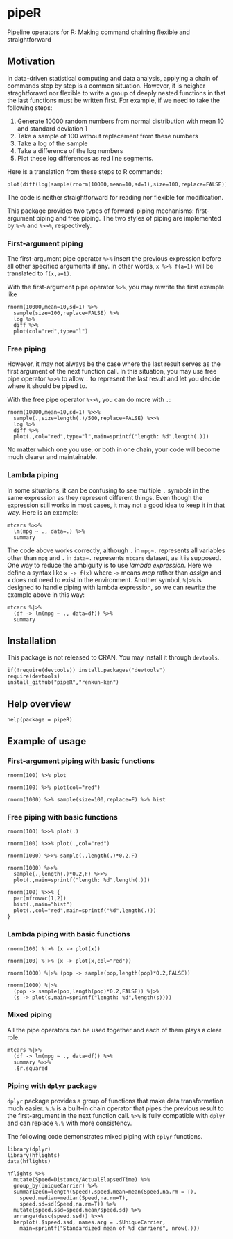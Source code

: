 # pipeR

Pipeline operators for R: Making command chaining flexible and straightforward

## Motivation

In data-driven statistical computing and data analysis, applying a chain of commands step by step is a common situation. However, it is neigher straghtforawd nor flexible to write a group of deeply nested functions in that the last functions must be written first. For example, if we need to take the following steps:

1. Generate 10000 random numbers from normal distribution with mean 10 and standard deviation 1
2. Take a sample of 100 without replacement from these numbers
3. Take a log of the sample
4. Take a difference of the log numbers
5. Plot these log differences as red line segments.

Here is a translation from these steps to R commands:

```
plot(diff(log(sample(rnorm(10000,mean=10,sd=1),size=100,replace=FALSE))),col="red",type="l")
```

The code is neither straightforward for reading nor flexible for modification.

This package provides two types of forward-piping mechanisms: first-argument piping and free piping. The two styles of piping are implemented by `%>%` and `%>>%`, respectively.

### First-argument piping

The first-argument pipe operator `%>%` insert the previous expression before all other specified arguments if any. In other words, `x %>% f(a=1)` will be translated to `f(x,a=1)`.

With the first-argument pipe operator `%>%`, you may rewrite the first example like

```
rnorm(10000,mean=10,sd=1) %>%
  sample(size=100,replace=FALSE) %>%
  log %>%
  diff %>%
  plot(col="red",type="l")
```

### Free piping

However, it may not always be the case where the last result serves as the first argument of the next function call. In this situation, you may use free pipe operator `%>>%` to allow `.` to represent the last result and let you decide where it should be piped to.

With the free pipe operator `%>>%`, you can do more with `.`:

```
rnorm(10000,mean=10,sd=1) %>>%
  sample(.,size=length(.)/500,replace=FALSE) %>>%
  log %>%
  diff %>%
  plot(.,col="red",type="l",main=sprintf("length: %d",length(.)))
```

No matter which one you use, or both in one chain, your code will become much clearer and maintainable.

### Lambda piping

In some situations, it can be confusing to see multiple `.` symbols in the same expression as they represent different things. Even though the expression still works in most cases, it may not a good idea to keep it in that way. Here is an example:

```
mtcars %>>%
  lm(mpg ~ ., data=.) %>%
  summary
```

The code above works correctly, although `.` in `mpg~.` represents all variables other than `mpg` and `.` in `data=.` represents `mtcars` dataset, as it is supposed. One way to reduce the ambiguity is to use *lambda expression*. Here we define a syntax like `x -> f(x)` where `->` means *map* rather than *assign* and `x` does not need to exist in the environment. Another symbol, `%|>%` is designed to handle piping with lambda expression, so we can rewrite the example above in this way:

```
mtcars %|>%
  (df -> lm(mpg ~ ., data=df)) %>%
  summary
```

## Installation

This package is not released to CRAN. You may install it through `devtools`.

```
if(!require(devtools)) install.packages("devtools")
require(devtools)
install_github("pipeR","renkun-ken")
```

## Help overview

```
help(package = pipeR)
```

## Example of usage

### First-argument piping with basic functions

```
rnorm(100) %>% plot

rnorm(100) %>% plot(col="red")

rnorm(1000) %>% sample(size=100,replace=F) %>% hist
```

### Free piping with basic functions

```
rnorm(100) %>>% plot(.)

rnorm(100) %>>% plot(.,col="red")

rnorm(1000) %>>% sample(.,length(.)*0.2,F)

rnorm(1000) %>>% 
  sample(.,length(.)*0.2,F) %>>% 
  plot(.,main=sprintf("length: %d",length(.)))

rnorm(100) %>>% {
  par(mfrow=c(1,2))
  hist(.,main="hist")
  plot(.,col="red",main=sprintf("%d",length(.)))
} 
```

### Lambda piping with basic functions

```
rnorm(100) %|>% (x -> plot(x))

rnorm(100) %|>% (x -> plot(x,col="red"))

rnorm(1000) %|>% (pop -> sample(pop,length(pop)*0.2,FALSE))

rnorm(1000) %|>% 
  (pop -> sample(pop,length(pop)*0.2,FALSE)) %|>% 
  (s -> plot(s,main=sprintf("length: %d",length(s))))
```

### Mixed piping

All the pipe operators can be used together and each of them plays a clear role.

```
mtcars %|>%
  (df -> lm(mpg ~ ., data=df)) %>%
  summary %>>%
  .$r.squared
```

### Piping with `dplyr` package

`dplyr` package provides a group of functions that make data transformation much easier. `%.%` is a built-in chain operator that pipes the previous result to the first-argument in the next function call. `%>%` is fully compatible with `dplyr` and can replace `%.%` with more consistency.

The following code demonstrates mixed piping with `dplyr` functions.

```
library(dplyr)
library(hflights)
data(hflights)

hflights %>%
  mutate(Speed=Distance/ActualElapsedTime) %>%
  group_by(UniqueCarrier) %>%
  summarize(n=length(Speed),speed.mean=mean(Speed,na.rm = T),
    speed.median=median(Speed,na.rm=T),
    speed.sd=sd(Speed,na.rm=T)) %>%
  mutate(speed.ssd=speed.mean/speed.sd) %>%
  arrange(desc(speed.ssd)) %>>%
  barplot(.$speed.ssd, names.arg = .$UniqueCarrier,
    main=sprintf("Standardized mean of %d carriers", nrow(.)))
```
